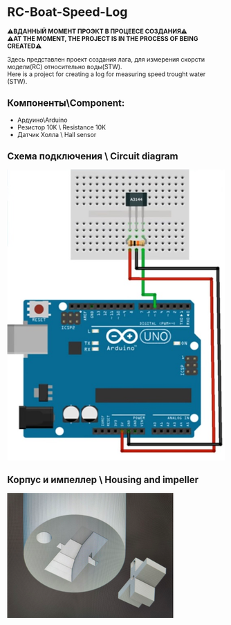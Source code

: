 # RC-Boat-Speed-Log

 ⚠️**ВДАННЫЙ МОМЕНТ ПРОЭКТ В ПРОЦЕЕСЕ СОЗДАНИЯ**⚠️\
 ⚠️**AT THE MOMENT, THE PROJECT IS IN THE PROCESS OF BEING CREATED**⚠️

Здесь представлен проект создания лага, для измерения скорсти модели(RC) относительно воды(STW).\
Here is a project for creating a log for measuring speed trought water (STW).


## Компоненты\Component:

 - Ардуино\Arduino                      
 - Резистор 10K \ Resistance 10K                   
 - Датчик Холла \ Hall sensor 

## Схема подключения \ Circuit diagram 

![Screenshot](screen.png)

## Корпус и импеллер \ Housing and impeller
![Screenshot](Body.png)